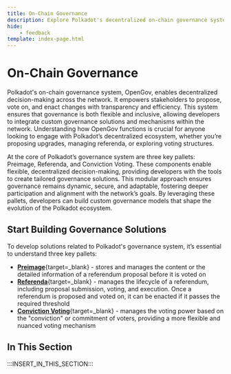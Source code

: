```yaml
---
title: On-Chain Governance
description: Explore Polkadot's decentralized on-chain governance system, OpenGov, including how it works, the proposal process, and key info for developers.
hide: 
    - feedback
template: index-page.html
---
```


# On-Chain Governance

Polkadot's on-chain governance system, OpenGov, enables decentralized decision-making across the network. It empowers stakeholders to propose, vote on, and enact changes with transparency and efficiency. This system ensures that governance is both flexible and inclusive, allowing developers to integrate custom governance solutions and mechanisms within the network. Understanding how OpenGov functions is crucial for anyone looking to engage with Polkadot’s decentralized ecosystem, whether you’re proposing upgrades, managing referenda, or exploring voting structures.

At the core of Polkadot’s governance system are three key pallets: Preimage, Referenda, and Conviction Voting. These components enable flexible, decentralized decision-making, providing developers with the tools to create tailored governance solutions. This modular approach ensures governance remains dynamic, secure, and adaptable, fostering deeper participation and alignment with the network’s goals. By leveraging these pallets, developers can build custom governance models that shape the evolution of the Polkadot ecosystem.

## Start Building Governance Solutions

To develop solutions related to Polkadot's governance system, it’s essential to understand three key pallets:

- [**Preimage**](https://paritytech.github.io/polkadot-sdk/master/pallet_preimage/index.html){target=\_blank} - stores and manages the content or the detailed information of a referendum proposal before it is voted on
- [**Referenda**](https://paritytech.github.io/polkadot-sdk/master/pallet_referenda/index.html){target=\_blank} - manages the lifecycle of a referendum, including proposal submission, voting, and execution. Once a referendum is proposed and voted on, it can be enacted if it passes the required threshold
- [**Conviction Voting**](https://paritytech.github.io/polkadot-sdk/master/pallet_conviction_voting/index.html){target=\_blank} - manages the voting power based on the "conviction" or commitment of voters, providing a more flexible and nuanced voting mechanism

## In This Section

:::INSERT_IN_THIS_SECTION:::